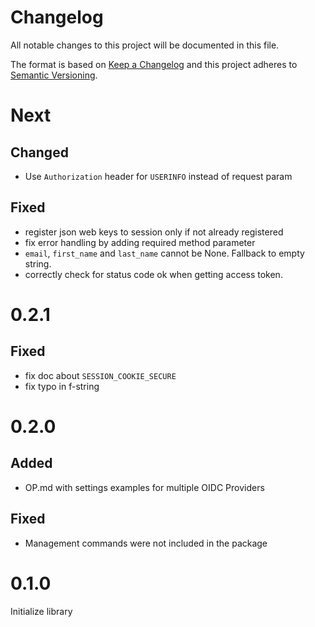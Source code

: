 # Changelog
All notable changes to this project will be documented in this file.

The format is based on [Keep a Changelog](http://keepachangelog.com/en/1.0.0/)
and this project adheres to [Semantic Versioning](http://semver.org/spec/v2.0.0.html).

# Next
## Changed
- Use `Authorization` header for `USERINFO` instead of request param
## Fixed
- register json web keys to session only if not already registered
- fix error handling by adding required method parameter
- `email`, `first_name` and `last_name` cannot be None. Fallback to empty string.
- correctly check for status code ok when getting access token.

# 0.2.1
## Fixed
- fix doc about `SESSION_COOKIE_SECURE`
- fix typo in f-string

# 0.2.0
## Added
- OP.md with settings examples for multiple OIDC Providers
## Fixed
- Management commands were not included in the package

# 0.1.0
Initialize library
